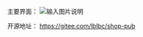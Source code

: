 主要界面：
![输入图片说明](https://upload-images.jianshu.io/upload_images/6169789-c69c2245752f8dfd.png?imageMogr2/auto-orient/strip%7CimageView2/2/w/1240)

开源地址：
https://gitee.com/lblbc/shop-pub
